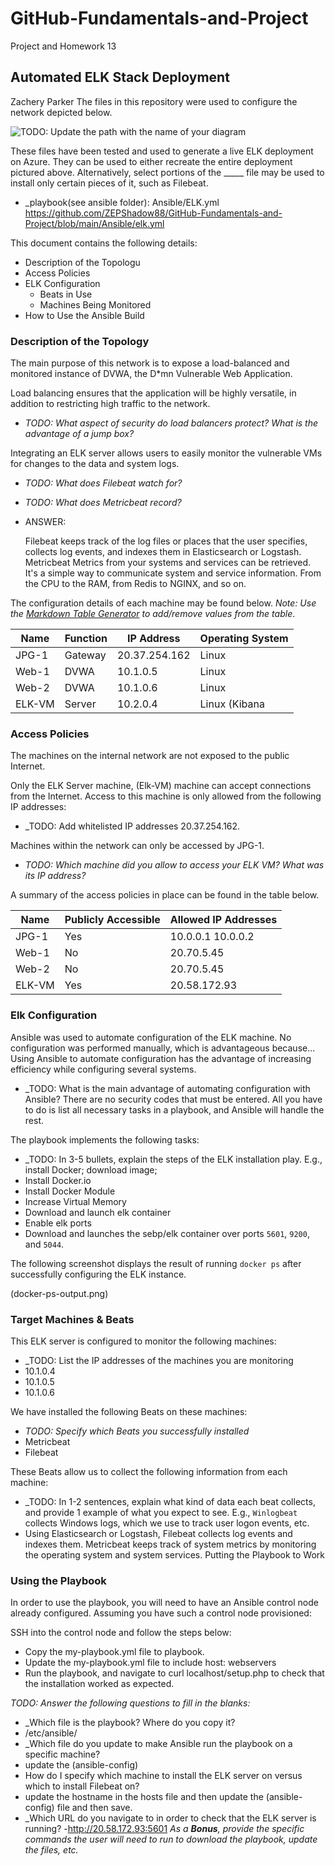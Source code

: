# GitHub-Fundamentals-and-Project
Project and Homework 13
## Automated ELK Stack Deployment

Zachery Parker
The files in this repository were used to configure the network depicted below.

![TODO: Update the path with the name of your diagram](Images/diagram_filename.png)

These files have been tested and used to generate a live ELK deployment on Azure. They can be used to either recreate the entire deployment pictured above. Alternatively, select portions of the _____ file may be used to install only certain pieces of it, such as Filebeat.

  - _playbook(see ansible folder): Ansible/ELK.yml https://github.com/ZEPShadow88/GitHub-Fundamentals-and-Project/blob/main/Ansible/elk.yml

This document contains the following details:
- Description of the Topologu
- Access Policies
- ELK Configuration
  - Beats in Use
  - Machines Being Monitored
- How to Use the Ansible Build


### Description of the Topology

The main purpose of this network is to expose a load-balanced and monitored instance of DVWA, the D*mn Vulnerable Web Application.

Load balancing ensures that the application will be highly versatile, in addition to restricting high traffic to the network.
- _TODO: What aspect of security do load balancers protect? What is the advantage of a jump box?_

Integrating an ELK server allows users to easily monitor the vulnerable VMs for changes to the data and system logs.
- _TODO: What does Filebeat watch for?_
- _TODO: What does Metricbeat record?_

- ANSWER: 

  Filebeat keeps track of the log files or places that the user specifies, collects log events, and indexes them in Elasticsearch or Logstash. Metricbeat Metrics from your systems and services can be retrieved. It's a simple way to communicate system and service information. From the CPU to the RAM, from Redis to NGINX, and so on.   

The configuration details of each machine may be found below.
_Note: Use the [Markdown Table Generator](http://www.tablesgenerator.com/markdown_tables) to add/remove values from the table_.

| Name     | Function | IP Address | Operating System |
|----------|----------|------------|------------------|
| JPG-1    | Gateway  |20.37.254.162| Linux           |
| Web-1    | DVWA     |10.1.0.5    | Linux            |
| Web-2    | DVWA     |10.1.0.6    | Linux            |
| ELK-VM   | Server   |10.2.0.4    | Linux (Kibana    |

### Access Policies

The machines on the internal network are not exposed to the public Internet. 

Only the ELK Server machine, (Elk-VM) machine can accept connections from the Internet. Access to this machine is only allowed from the following IP addresses:
- _TODO: Add whitelisted IP addresses 20.37.254.162.

Machines within the network can only be accessed by JPG-1.
- _TODO: Which machine did you allow to access your ELK VM? What was its IP address?_

A summary of the access policies in place can be found in the table below.

| Name     | Publicly Accessible | Allowed IP Addresses |
|----------|---------------------|----------------------|
| JPG-1    | Yes                 | 10.0.0.1 10.0.0.2    |
| Web-1    | No                  | 20.70.5.45           |
| Web-2    | No                  | 20.70.5.45           |
| ELK-VM   | Yes                 | 20.58.172.93         |
### Elk Configuration

Ansible was used to automate configuration of the ELK machine. No configuration was performed manually, which is advantageous because... Using Ansible to automate configuration has the advantage of increasing efficiency while configuring several systems.
- _TODO: What is the main advantage of automating configuration with Ansible? There are no security codes that must be entered. All you have to do is list all necessary tasks in a playbook, and Ansible will handle the rest.

The playbook implements the following tasks:
- _TODO: In 3-5 bullets, explain the steps of the ELK installation play. E.g., install Docker; download image; 
- Install Docker.io
- Install Docker Module
- Increase Virtual Memory
- Download and launch elk container
- Enable elk ports
- Download and launches the sebp/elk container over ports `5601`, `9200`, and `5044`.

The following screenshot displays the result of running `docker ps` after successfully configuring the ELK instance.

(docker-ps-output.png)

### Target Machines & Beats
This ELK server is configured to monitor the following machines:
- _TODO: List the IP addresses of the machines you are monitoring
- 10.1.0.4
- 10.1.0.5
- 10.1.0.6

We have installed the following Beats on these machines:
- _TODO: Specify which Beats you successfully installed_
- Metricbeat
- Filebeat

These Beats allow us to collect the following information from each machine:
- _TODO: In 1-2 sentences, explain what kind of data each beat collects, and provide 1 example of what you expect to see. E.g., `Winlogbeat` collects Windows logs, which we use to track user logon events, etc.
- Using Elasticsearch or Logstash, Filebeat collects log events and indexes them. Metricbeat keeps track of system metrics by monitoring the operating system and system services. Putting the Playbook to Work

### Using the Playbook
In order to use the playbook, you will need to have an Ansible control node already configured. Assuming you have such a control node provisioned: 

SSH into the control node and follow the steps below:
- Copy the my-playbook.yml file to playbook.
- Update the my-playbook.yml file to include host: webservers
- Run the playbook, and navigate to curl localhost/setup.php to check that the installation worked as expected.

_TODO: Answer the following questions to fill in the blanks:_
- _Which file is the playbook? Where do you copy it?
- /etc/ansible/
- _Which file do you update to make Ansible run the playbook on a specific machine?
- update the (ansible-config) 
-   How do I specify which machine to install the ELK server on versus which to install Filebeat on?
- update the hostname in the hosts file and then update the (ansible-config) file and then save.
- _Which URL do you navigate to in order to check that the ELK server is running?
-http://20.58.172.93:5601
_As a **Bonus**, provide the specific commands the user will need to run to download the playbook, update the files, etc._
